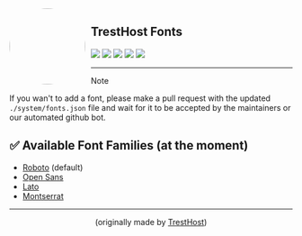 <img width="135" height="135" align="left" style="float: left; margin: 0 10px 0 0; border-radius: 50%;" src="https://media.discordapp.net/attachments/905722570286960650/1145091498220716153/download.png?width=135&height=135">

## TrestHost Fonts

[![](https://img.shields.io/discord/1066732148180127814?color=5865F2&logo=discord&logoColor=white)](https://discord.gg/5e9h6mzZ5M)
[![](https://img.shields.io/github/stars/tresthost/fonts?color=5865F2&logo=github&logoColor=white)]()
[![](https://img.shields.io/github/forks/tresthost/fonts?color=5865F2&logo=github&logoColor=white)]()
[![](https://img.shields.io/github/issues/tresthost/fonts?color=5865F2&logo=github&logoColor=white)]()
[![](https://img.shields.io/github/issues-pr/tresthost/fonts?color=5865F2&logo=github&logoColor=white)]()

---

> [!NOTE]
> If you wan't to add a font, please make a pull request with the updated ``./system/fonts.json`` file and wait for it to be accepted by the maintainers or our automated github bot.

## ✅ Available Font Families (at the moment)
* [Roboto](https://fonts.google.com/specimen/Roboto) (default)
* [Open Sans](https://fonts.google.com/specimen/Open+Sans)
* [Lato](https://fonts.google.com/specimen/Lato)
* [Montserrat](https://fonts.google.com/specimen/Montserrat)
---

<p align="center">(originally made by <a href="https://github.com/tresthost">TrestHost</a>)</p>
